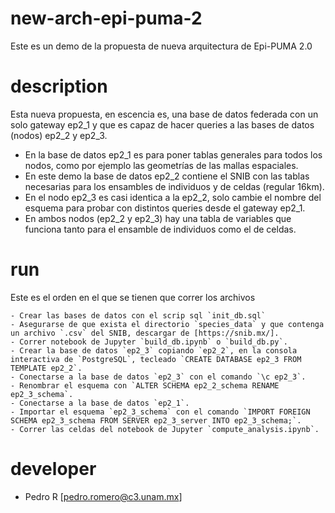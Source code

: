# new-arch-epi-puma-2

Este es un demo de la propuesta de nueva arquitectura de Epi-PUMA 2.0

# description

Esta nueva propuesta, en escencia es, una base de datos federada con un solo gateway ep2_1 y que es capaz de hacer queries a las bases de datos (nodos) ep2_2 y ep2_3.

* En la base de datos ep2_1 es para poner tablas generales para todos los nodos, como por ejemplo las geometrías de las mallas espaciales. 
* En este demo la base de datos ep2_2 contiene el SNIB con las tablas necesarias para los ensambles de individuos y de celdas (regular 16km).
* En el nodo ep2_3 es casi identica a la ep2_2, solo cambie el nombre del esquema para probar con distintos queries desde el gateway ep2_1.
* En ambos nodos (ep2_2 y ep2_3) hay una tabla de variables que funciona tanto para el ensamble de individuos como el de celdas.

# run

Este es el orden en el que se tienen que correr los archivos

    - Crear las bases de datos con el scrip sql `init_db.sql`
    - Asegurarse de que exista el directorio `species_data` y que contenga un archivo `.csv` del SNIB, descargar de [https://snib.mx/].
    - Correr notebook de Jupyter `build_db.ipynb` o `build_db.py`.
    - Crear la base de datos `ep2_3` copiando `ep2_2`, en la consola interactiva de `PostgreSQL`, tecleado `CREATE DATABASE ep2_3 FROM TEMPLATE ep2_2`.
    - Conectarse a la base de datos `ep2_3` con el comando `\c ep2_3`.
    - Renombrar el esquema con `ALTER SCHEMA ep2_2_schema RENAME ep2_3_schema`.
    - Conectarse a la base de datos `ep2_1`.
    - Importar el esquema `ep2_3_schema` con el comando `IMPORT FOREIGN SCHEMA ep2_3_schema FROM SERVER ep2_3_server INTO ep2_3_schema;`.
    - Correr las celdas del notebook de Jupyter `compute_analysis.ipynb`.

# developer

- Pedro R [pedro.romero@c3.unam.mx]